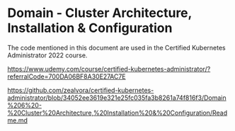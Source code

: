 # Domain - Cluster Architecture, Installation & Configuration

The code mentioned in this document are used in the Certified Kubernetes Administrator 2022 course.

https://www.udemy.com/course/certified-kubernetes-administrator/?referralCode=700DA06BF8A30E27AC7E

https://github.com/zealvora/certified-kubernetes-administrator/blob/34052ee3619e321e25fc035fa3b8261a74f816f3/Domain%206%20-%20Cluster%20Architecture,%20Installation%20&%20Configuration/Readme.md
